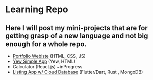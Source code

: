 # Learning Repo
## Here I will post my mini-projects that are for getting grasp of a new language and not big enough for a whole repo.
- [Portfolio Webiste](./portfolio_webpage) (HTML, CSS, JS)
- [Yew Simple App](./yew-app) (Yew, HTML)
- Calculator (React.js) ~inProgress
- [Listing App w/ Cloud Database](./listings) (Flutter/Dart, Rust , MongoDB)
